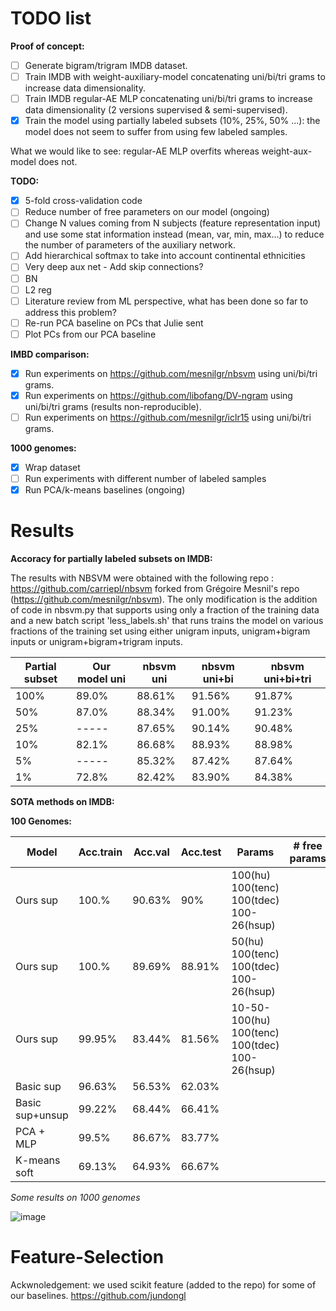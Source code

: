 # TODO list

**Proof of concept:**
- [ ] Generate bigram/trigram IMDB dataset.
- [ ] Train IMDB with weight-auxiliary-model concatenating uni/bi/tri grams to increase data dimensionality.
- [ ] Train IMDB regular-AE MLP concatenating uni/bi/tri grams to increase data dimensionality (2 versions supervised & semi-supervised).
- [x] Train the model using partially labeled subsets (10%, 25%, 50% ...): the model does not seem to suffer from using few labeled samples.

What we would like to see: regular-AE MLP overfits whereas weight-aux-model does not.

**TODO:**
- [x] 5-fold cross-validation code
- [ ] Reduce number of free parameters on our model (ongoing)
- [ ] Change N values coming from N subjects (feature representation input) and use some stat information instead (mean, var, min, max...) to reduce the number of parameters of the auxiliary network.
- [ ] Add hierarchical softmax to take into account continental ethnicities
- [ ] Very deep aux net - Add skip connections?
- [ ] BN
- [ ] L2 reg
- [ ] Literature review from ML perspective, what has been done so far to address this problem?
- [ ] Re-run PCA baseline on PCs that Julie sent
- [ ] Plot PCs from our PCA baseline

**IMBD comparison:**
- [x] Run experiments on https://github.com/mesnilgr/nbsvm using uni/bi/tri grams.
- [x] Run experiments on https://github.com/libofang/DV-ngram using uni/bi/tri grams (results non-reproducible).
- [ ] Run experiments on https://github.com/mesnilgr/iclr15 using uni/bi/tri grams.

**1000 genomes:**
- [x] Wrap dataset
- [ ] Run experiments with different number of labeled samples
- [x] Run PCA/k-means baselines (ongoing)

# Results

**Accoracy for partially labeled subsets on IMDB:**

The results with NBSVM were obtained with the following repo : https://github.com/carriepl/nbsvm forked from Grégoire Mesnil's repo (https://github.com/mesnilgr/nbsvm). The only modification is the addition of code in nbsvm.py that supports using only a fraction of the training data and a new batch script 'less_labels.sh' that runs trains the model on various fractions of the training set using either unigram inputs, unigram+bigram inputs or unigram+bigram+trigram inputs.

Partial subset|Our model uni|nbsvm uni|nbsvm uni+bi|nbsvm uni+bi+tri|
--------------|-------------|---------|------------|----------------|
|         100%|        89.0%|   88.61%|      91.56%|          91.87%|
|          50%|        87.0%|   88.34%|      91.00%|          91.23%|
|          25%|        -----|   87.65%|      90.14%|          90.48%|
|          10%|        82.1%|   86.68%|      88.93%|          88.98%|
|           5%|        -----|   85.32%|      87.42%|          87.64%|
|           1%|        72.8%|   82.42%|      83.90%|          84.38%|

**SOTA methods on IMDB:**



**100 Genomes:**

|Model|Acc.train|Acc.val|Acc.test| Params | # free params |
|-----|---------|-------|--------|--------|---------------|
|Ours sup |100.%|90.63%|90%| 100(hu) 100(tenc) 100(tdec) 100-26(hsup)| |
|Ours sup |100.%|89.69%|88.91%| 50(hu) 100(tenc) 100(tdec) 100-26(hsup)| |
|Ours sup |99.95%|83.44%|81.56%| 10-50-100(hu) 100(tenc) 100(tdec) 100-26(hsup)| |
|Basic sup|96.63%|56.53%|62.03% | | |
|Basic sup+unsup|99.22%|68.44%|66.41% | | |
|PCA +  MLP|99.5%|86.67%|83.77%|||
|K-means soft|69.13%|64.93%|66.67%|||


*Some results on 1000 genomes*

![image](./images/cm.png)

# Feature-Selection
Ackwnoledgement: we used scikit feature (added to the repo) for some of our baselines.
https://github.com/jundongl
